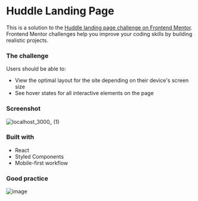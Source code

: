 # Huddle Landing Page

This is a solution to the [Huddle landing page challenge on Frontend Mentor](https://www.frontendmentor.io/challenges/huddle-landing-page-with-alternating-feature-blocks-5ca5f5981e82137ec91a5100). Frontend Mentor challenges help you improve your coding skills by building realistic projects. 

### The challenge

Users should be able to:

- View the optimal layout for the site depending on their device's screen size
- See hover states for all interactive elements on the page

### Screenshot

![localhost_3000_ (1)](https://user-images.githubusercontent.com/89296394/168493919-64df4a9b-681e-4e6c-ad98-8891901be297.png)

<!-- ### Links

- Live Site URL: https://insurecompany.netlify.app -->

### Built with

- React
- Styled Components
- Mobile-first workflow

### Good practice

![image](https://user-images.githubusercontent.com/89296394/168494414-a5c03ce2-5967-4f70-bdd2-791167375433.png)
